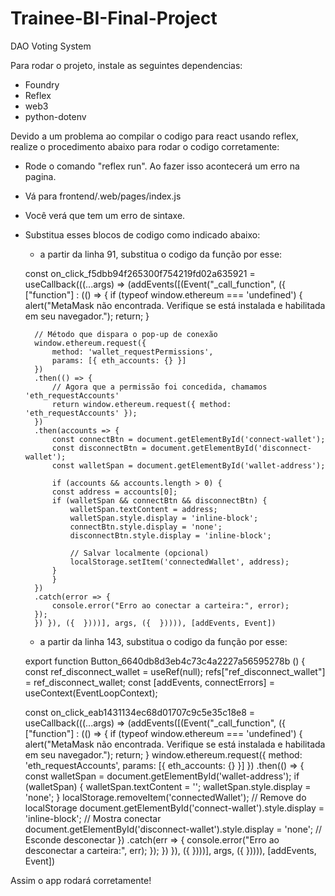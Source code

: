 # Trainee-BI-Final-Project

DAO Voting System

Para rodar o projeto, instale as seguintes dependencias:

- Foundry
- Reflex
- web3
- python-dotenv

Devido a um problema ao compilar o codigo para react usando reflex, realize o procedimento abaixo para rodar o codigo corretamente:

- Rode o comando "reflex run". Ao fazer isso acontecerá um erro na pagina.
- Vá para frontend/.web/pages/index.js
- Você verá que tem um erro de sintaxe.
- Substitua esses blocos de codigo como indicado abaixo:

  - a partir da linha 91, substitua o codigo da função por esse:

  const on_click_f5dbb94f265300f754219fd02a635921 = useCallback(((...args) => (addEvents([(Event("\_call_function", ({ ["function"] : (() => {
  if (typeof window.ethereum === 'undefined') {
  alert("MetaMask não encontrada. Verifique se está instalada e habilitada em seu navegador.");
  return;
  }

        // Método que dispara o pop-up de conexão
        window.ethereum.request({
            method: 'wallet_requestPermissions',
            params: [{ eth_accounts: {} }]
        })
        .then(() => {
            // Agora que a permissão foi concedida, chamamos 'eth_requestAccounts'
            return window.ethereum.request({ method: 'eth_requestAccounts' });
        })
        .then(accounts => {
            const connectBtn = document.getElementById('connect-wallet');
            const disconnectBtn = document.getElementById('disconnect-wallet');
            const walletSpan = document.getElementById('wallet-address');

            if (accounts && accounts.length > 0) {
            const address = accounts[0];
            if (walletSpan && connectBtn && disconnectBtn) {
                walletSpan.textContent = address;
                walletSpan.style.display = 'inline-block';
                connectBtn.style.display = 'none';
                disconnectBtn.style.display = 'inline-block';

                // Salvar localmente (opcional)
                localStorage.setItem('connectedWallet', address);
            }
            }
        })
        .catch(error => {
            console.error("Erro ao conectar a carteira:", error);
        });
        }) }), ({  })))], args, ({  })))), [addEvents, Event])

  - a partir da linha 143, substitua o codigo da função por esse:

  export function Button_6640db8d3eb4c73c4a2227a56595278b () {
  const ref_disconnect_wallet = useRef(null); refs["ref_disconnect_wallet"] = ref_disconnect_wallet;
  const [addEvents, connectErrors] = useContext(EventLoopContext);

  const on_click_eab1431134ec68d01707c9c5e35c18e8 = useCallback(((...args) => (addEvents([(Event("\_call_function", ({ ["function"] : (() => {
  if (typeof window.ethereum === 'undefined') {
  alert("MetaMask não encontrada. Verifique se está instalada e habilitada em seu navegador.");
  return;
  }
  window.ethereum.request({
  method: 'eth_requestAccounts',
  params: [{ eth_accounts: {} }]
  })
  .then(() => {
  const walletSpan = document.getElementById('wallet-address');
  if (walletSpan) {
  walletSpan.textContent = '';
  walletSpan.style.display = 'none';
  }
  localStorage.removeItem('connectedWallet'); // Remove do localStorage
  document.getElementById('connect-wallet').style.display = 'inline-block'; // Mostra conectar
  document.getElementById('disconnect-wallet').style.display = 'none'; // Esconde desconectar
  })
  .catch(err => {
  console.error("Erro ao desconectar a carteira:", err);
  });
  }) }), ({ })))], args, ({ })))), [addEvents, Event])

Assim o app rodará corretamente!
